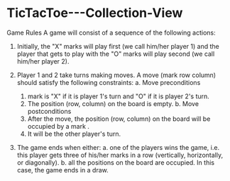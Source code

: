 # TicTacToe---Collection-View
Game Rules
A game will consist of a sequence of the following actions:
   1. Initially, the "X" marks will play first (we call him/her player 1) and the player that gets to play with the "O" marks will play second (we call him/her player 2).

   2. Player 1 and 2 take turns making moves. A move (mark row column) should satisfy the following constraints:
      a. Move preconditions
        1. mark is "X" if it is player 1's turn and "O" if it is player 2's turn.
        2. The position (row, column) on the board is empty.
      b. Move postconditions
        1. After the move, the position (row, column) on the board will be occupied by a mark .
        2. It will be the other player's turn.
 
   3. The game ends when either:
    a. one of the players wins the game, i.e. this player gets three of his/her marks in a row (vertically, horizontally, or diagonally).
    b. all the positions on the board are occupied. In this case, the game ends in a draw.
 
